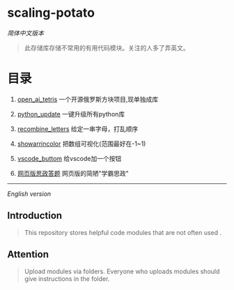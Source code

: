 scaling-potato
===========

*简体中文版本*

> 此存储库存储不常用的有用代码模块。关注的人多了弄英文。

# 目录
1. [open_ai_tetris](https://github.com/grdaimap/tetris_ai) 一个开源俄罗斯方块项目,现单独成库

2. [python_update](./python_update) 一键升级所有python库

3. [recombine_letters](./recombine_letters) 给定一串字母，打乱顺序

4. [showarrincolor](./showarrincolor) 把数组可视化(范围最好在-1~1)

5. [vscode_buttom](./vscode_buttom) 给vscode加一个按钮

6. [网页版思政答题](./网页版思政答题) 网页版的简陋"学霸思政"

-------------------------------
*English version*
## Introduction
> This repository stores helpful code modules that are not often used .

## Attention
> Upload modules via folders.
> Everyone who uploads modules should give instructions in the folder.